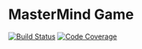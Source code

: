 # MasterMind Game
[![Build Status](https://travis-ci.org/pzoupis/master-mind-game.png?branch=master)](https://travis-ci.org/pzoupis/master-mind-game)
[![Code Coverage](https://codecov.io/gh/pzoupis/master-mind-game/branch/master/graph/badge.svg)](https://codecov.io/github/pzoupis/master-mind-game?branch=master)
